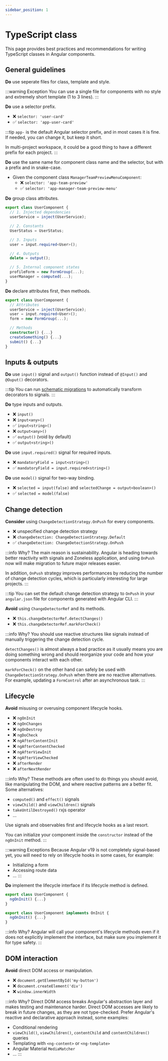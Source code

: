 ```yaml
---
sidebar_position: 1
---
```

# TypeScript class

This page provides best practices and recommendations for writing TypeScript classes in Angular components.

## General guidelines

**Do** use seperate files for class, template and style.

:::warning Exception
You can use a single file for components with no style and extremely short template (1 to 3 lines).
:::

**Do** use a selector prefix.
- ❌ `selector: 'user-card'`
- ✅ `selector: 'app-user-card'`

:::tip
`app-` is the default Angular selector prefix, and in most cases it is fine. If needed, you can change it, but keep it short.

In multi-project workspace, it could be a good thing to have a different prefix for each project.
:::

**Do** use the same name for component class name and the selector, but with a prefix and in snake-case.
- Given the component class `ManagerTeamPreviewMenuComponent`:
    - ❌ `selector: 'app-team-preview'`
    - ✅ `selector: 'app-manager-team-preview-menu'`

**Do** group class attributes.

```ts title="✅ user.component.ts"
export class UserComponent {
  // 1. Injected dependencies
  userService = inject(UserService);

  // 2. Constants
  UserStatus = UserStatus;

  // 3. Inputs
  user = input.required<User>();

  // 4. Outputs
  delete = output();

  // 5. Internal component states
  profileForm = new FormGroup(...);
  userManager = computed(...);
}
```

**Do** declare attributes first, then methods.

```ts title="✅ user.component.ts"
export class UserComponent {
  // Attributes
  userService = inject(UserService);
  user = input.required<User>();
  form = new FormGroup(...);

  // Methods
  constructor() {...}
  createSomething() {...}
  submit() {...}
}
```

## Inputs & outputs

**Do** use `input()` signal and `output()` function instead of `@Input()` and `@Ouput()` decorators.

:::tip
You can run [schematic migrations](https://angular.dev/reference/migrations) to automatically transform decorators to signals.
:::

**Do** type inputs and outputs.
- ❌ `input()`
- ❌ `input<any>()`
- ✅ `input<string>()`
- ❌ `output<any>()`
- ✅ `output()` (void by default)
- ✅ `output<string>()`

**Do** use `input.required()` signal for required inputs.
- ❌ `mandatoryField = input<string>()`
- ✅ `mandatoryField = input.required<string>()`

**Do** use `model()` signal for two-way binding.
- ❌ `selected = input(false)` and `selectedChange = output<boolean>()`
- ✅ `selected = model(false)`

## Change detection

**Consider** using `ChangeDetectionStrategy.OnPush` for every components.
- ❌  unspecified change detection strategy 
- ❌ `changeDetection: ChangeDetectionStrategy.Default`
- ✅ `changeDetection: ChangeDetectionStrategy.OnPush`

:::info Why?
The main reason is sustainability. Angular is heading towards better reactivity with signals and Zoneless application, and using `OnPush` now will make migration to future major releases easier.

In addition, `OnPush` strategy improves performances by reducing the number of change detection cycles, which is particularly interesting for large projects.
:::

:::tip
You can set the default change detection strategy to `OnPush` in your `angular.json` file for components generated with Angular CLI.
:::

**Avoid** using `ChangeDetectorRef` and its methods.
- ❌ `this.changeDetectorRef.detectChanges()`
- ❌ `this.changeDetectorRef.markForCheck()`

:::info Why?
You should use reactive structures like signals instead of manually triggering the change detection cycle.

`detectChanges()` is almost always a bad practice as it usually means you are doing something wrong and should reorganize your code and how your components interact with each other.

`markForCheck()` on the other hand can safely be used with `ChangeDetectionStrategy.OnPush` when there are no reactive alternatives. For example, updating a `FormControl` after an asynchronous task.
:::

## Lifecycle 

**Avoid** misusing or overusing component lifecycle hooks.
- ❌ `ngOnInit`
- ❌ `ngOnChanges`
- ❌ `ngOnDestroy`
- ❌ `ngDoCheck`
- ❌ `ngAfterContentInit`
- ❌ `ngAfterContentChecked`
- ❌ `ngAfterViewInit`
- ❌ `ngAfterViewChecked`
- ❌ `afterRender`
- ❌ `afterNextRender`

:::info Why?
These methods are often used to do things you should avoid, like manipulating the DOM, and where reactive patterns are a better fit. Some alternatives:
- `computed()` and `effect()` signals
- `viewChild()` and `viewChildren()` signals
- `takeUntilDestroyed()` rxjs operator
- ...

Use signals and observables first and lifecycle hooks as a last resort.

You can initialize your component inside the `constructor` instead of the `ngOnInit` method.
:::

:::warning Exceptions
Because Angular v19 is not completely signal-based yet, you will need to rely on lifecycle hooks in some cases, for example:
- Initializing a form
- Accessing route data
- ...
:::

**Do** implement the lifecycle interface if its lifecycle method is defined.

```ts title="❌ user.component.ts"
export class UserComponent {
  ngOnInit() {...}
}
```
```ts title="✅ user.component.ts"
export class UserComponent implements OnInit {
  ngOnInit() {...}
}
```

:::info Why?
Angular will call your component's lifecycle methods even if it does not explicitly implement the interface, but make sure you implement it for type safety.
:::

## DOM interaction

**Avoid** direct DOM access or manipulation.

- ❌ `document.getElementById('my-button')`
- ❌ `document.createElement('div')`
- ❌ `window.innerWidth`

:::info Why?
Direct DOM access breaks Angular's abstraction layer and makes testing and maintenance harder. Direct DOM accesses are likely to break in future changes, as they are not type-checked. Prefer Angular's reactive and declarative approach instead, some examples:
- Conditional rendering
- `viewChild()`, `viewChildren()`, `contentChild` and `contentChildren()` queries
- Templating with `<ng-content>` or `<ng-template>`
- Angular Material `MediaMatcher`
- ...
:::

